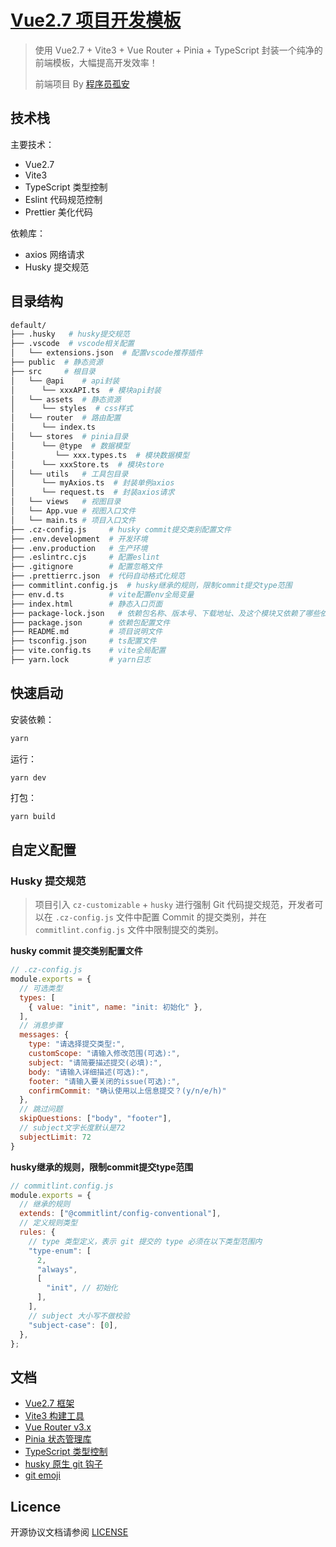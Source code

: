 # [Vue2.7 项目开发模板](https://github.com/wangsirXY/vue-template/commits/vue2.7) 

> 使用 Vue2.7 + Vite3 + Vue Router + Pinia + TypeScript 封装一个纯净的前端模板，大幅提高开发效率！
>
> 前端项目 By [程序员孤安](https://github.com/wangsirXY) 

## 技术栈

主要技术：

- Vue2.7
- Vite3
- TypeScript 类型控制
- Eslint 代码规范控制
- Prettier 美化代码

依赖库：

- axios 网络请求
- Husky 提交规范

## 目录结构

```bash
default/
├── .husky   # husky提交规范
├── .vscode  # vscode相关配置
│   └── extensions.json  # 配置vscode推荐插件
├── public  # 静态资源
├── src     # 根目录
│   └── @api    # api封装
│      └── xxxAPI.ts  # 模块api封装
│   └── assets  # 静态资源
│      └── styles  # css样式
│   └── router  # 路由配置
│      └── index.ts
│   └── stores  # pinia目录
│      └── @type  # 数据模型
│         └── xxx.types.ts  # 模块数据模型
│      └── xxxStore.ts  # 模块store
│   └── utils   # 工具包目录
│      └── myAxios.ts  # 封装单例axios
│      └── request.ts  # 封装axios请求
│   └── views   # 视图目录
│   └── App.vue # 视图入口文件
│   └── main.ts # 项目入口文件
├── .cz-config.js     # husky commit提交类别配置文件
├── .env.development  # 开发环境
├── .env.production   # 生产环境
├── .eslintrc.cjs     # 配置eslint
├── .gitignore        # 配置忽略文件
├── .prettierrc.json  # 代码自动格式化规范
├── commitlint.config.js  # husky继承的规则，限制commit提交type范围
├── env.d.ts          # vite配置env全局变量
├── index.html        # 静态入口页面
├── package-lock.json	# 依赖包名称、版本号、下载地址、及这个模块又依赖了哪些依赖
├── package.json      # 依赖包配置文件
├── README.md         # 项目说明文件
├── tsconfig.json     # ts配置文件
├── vite.config.ts    # vite全局配置
├── yarn.lock         # yarn日志
```

## 快速启动

安装依赖：

```bash
yarn
```

运行：

```bah
yarn dev
```

打包：

```bash
yarn build
```

## 自定义配置

### Husky 提交规范

> 项目引入 `cz-customizable` + `husky` 进行强制 Git 代码提交规范，开发者可以在 `.cz-config.js` 文件中配置 Commit 的提交类别，并在 `commitlint.config.js` 文件中限制提交的类别。

**husky commit 提交类别配置文件**

```js
// .cz-config.js
module.exports = {
  // 可选类型
  types: [
    { value: "init", name: "init: 初始化" },
  ],
  // 消息步骤
  messages: {
    type: "请选择提交类型:",
    customScope: "请输入修改范围(可选):",
    subject: "请简要描述提交(必填):",
    body: "请输入详细描述(可选):",
    footer: "请输入要关闭的issue(可选):",
    confirmCommit: "确认使用以上信息提交？(y/n/e/h)"
  },
  // 跳过问题
  skipQuestions: ["body", "footer"],
  // subject文字长度默认是72
  subjectLimit: 72
}
```

**husky继承的规则，限制commit提交type范围**

```js
// commitlint.config.js
module.exports = {
  // 继承的规则
  extends: ["@commitlint/config-conventional"],
  // 定义规则类型
  rules: {
    // type 类型定义，表示 git 提交的 type 必须在以下类型范围内
    "type-enum": [
      2,
      "always",
      [
        "init", // 初始化
      ],
    ],
    // subject 大小写不做校验
    "subject-case": [0],
  },
};
```

## 文档

- [Vue2.7 框架](https://blog.vuejs.org/posts/vue-2-7-beta) 
- [Vite3 构建工具](https://vitejs.cn/) 
- [Vue Router v3.x](https://v3.router.vuejs.org/zh/) 
- [Pinia 状态管理库](https://pinia.vuejs.org/) 
- [TypeScript 类型控制](https://www.tslang.cn/index.html) 
- [husky 原生 git 钩子](https://typicode.github.io/husky/#/) 
- [git emoji](https://gitmoji.dev/) 

## Licence

开源协议文档请参阅 [LICENSE](https://github.com/liyupi/app-template/blob/master/LICENSE) 